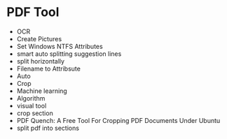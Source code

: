 PDF Tool
========================

- OCR
- Create Pictures
- Set Windows NTFS Attributes
- smart auto splitting suggestion lines
- split horizontally
- Filename to Attribsute
- Auto
- Crop
- Machine learning
- Algorithm
- visual tool
- crop section
- PDF Quench: A Free Tool For Cropping PDF Documents Under Ubuntu
- split pdf into sections